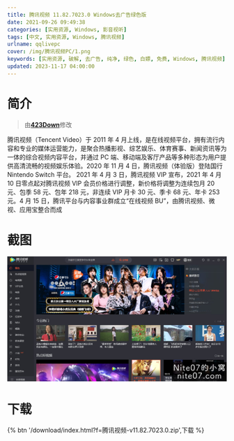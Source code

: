 ```yaml
---
title: 腾讯视频 11.82.7023.0 Windows去广告绿色版
date: 2021-09-26 09:49:38
categories: [实用资源, Windows, 影音视听]
tags: [中文, 实用资源, Windows, 腾讯视频]
urlname: qqlivepc
cover: /img/腾讯视频PC/1.png
keywords: [实用资源, 破解, 去广告, 纯净, 绿色, 白嫖, 免费, Windows, 腾讯视频]
updated: 2023-11-17 04:00:00
---
```


# 简介

> 由[**423Down**](/laiyuan)修改

腾讯视频（Tencent Video）于 2011 年 4 月上线，是在线视频平台，拥有流行内容和专业的媒体运营能力，是聚合热播影视、综艺娱乐、体育赛事、新闻资讯等为一体的综合视频内容平台，并通过 PC 端、移动端及客厅产品等多种形态为用户提供高清流畅的视频娱乐体验。2020 年 11 月 4 日，腾讯视频（体验版）登陆国行 Nintendo Switch 平台。
2021 年 4 月 3 日，腾讯视频 VIP 宣布，2021 年 4 月 10 日零点起对腾讯视频 VIP 会员价格进行调整，新价格将调整为连续包月 20 元、包季 58 元、包年 218 元，非连续 VIP 月卡 30 元、季卡 68 元、年卡 253 元。4 月 15 日，腾讯平台与内容事业群成立“在线视频 BU”，由腾讯视频、微视、应用宝整合而成

# 截图

![](/img/腾讯视频PC/2.jpg)

# 下载

{% btn '/download/index.html?f=腾讯视频-v11.82.7023.0.zip',下载 %}
